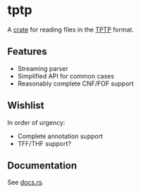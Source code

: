 # tptp

A [crate](https://crates.io/crates/tptp) for reading files in the [TPTP](http://tptp.org) format.

## Features

* Streaming parser
* Simplified API for common cases
* Reasonably complete CNF/FOF support

## Wishlist

In order of urgency:

* Complete annotation support
* TFF/THF support?

## Documentation

See [docs.rs](https://docs.rs/tptp).
